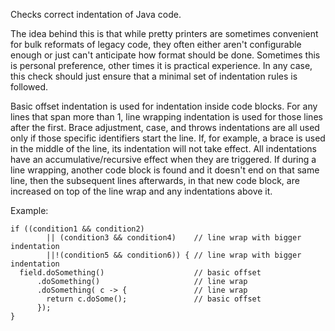 Checks correct indentation of Java code.

The idea behind this is that while pretty printers are sometimes
convenient for bulk reformats of legacy code, they often either aren't
configurable enough or just can't anticipate how format should be done.
Sometimes this is personal preference, other times it is practical
experience. In any case, this check should just ensure that a minimal
set of indentation rules is followed.

Basic offset indentation is used for indentation inside code blocks. For
any lines that span more than 1, line wrapping indentation is used for
those lines after the first. Brace adjustment, case, and throws
indentations are all used only if those specific identifiers start the
line. If, for example, a brace is used in the middle of the line, its
indentation will not take effect. All indentations have an
accumulative/recursive effect when they are triggered. If during a line
wrapping, another code block is found and it doesn't end on that same
line, then the subsequent lines afterwards, in that new code block, are
increased on top of the line wrap and any indentations above it.

Example:

    if ((condition1 && condition2)
            || (condition3 && condition4)    // line wrap with bigger indentation
            ||!(condition5 && condition6)) { // line wrap with bigger indentation
      field.doSomething()                    // basic offset
          .doSomething()                     // line wrap
          .doSomething( c -> {               // line wrap
            return c.doSome();               // basic offset
          });
    }
